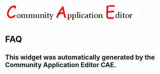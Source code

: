 ![CAE](https://github.com/CAE-Community-Application-Editor/application-FAQ-Service/blob/gh-pages/frontendComponent-FAQ/img/logo.png)  

FAQ
===================


This widget was automatically generated by the Community Application Editor CAE.  
---------------

